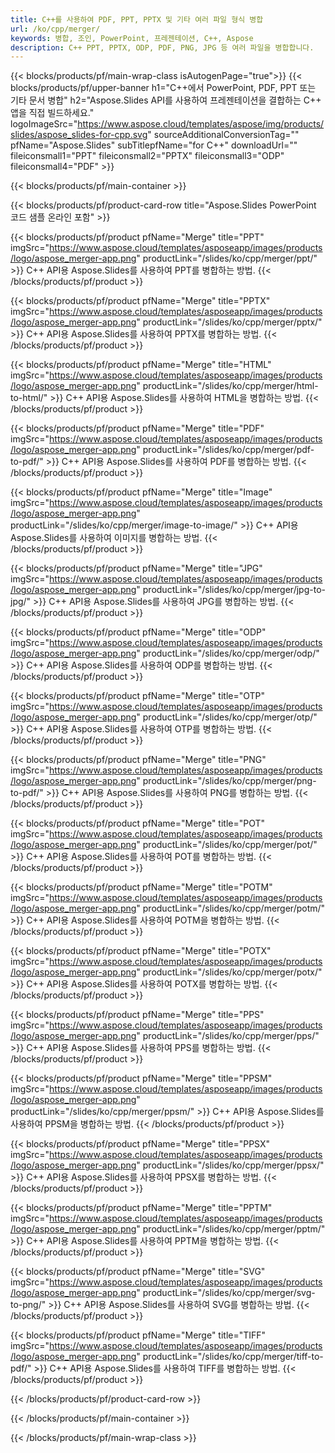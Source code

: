 ```yaml
---
title: C++를 사용하여 PDF, PPT, PPTX 및 기타 여러 파일 형식 병합
url: /ko/cpp/merger/
keywords: 병합, 조인, PowerPoint, 프레젠테이션, C++, Aspose
description: C++ PPT, PPTX, ODP, PDF, PNG, JPG 등 여러 파일을 병합합니다.
---
```


{{< blocks/products/pf/main-wrap-class isAutogenPage="true">}}
{{< blocks/products/pf/upper-banner h1="C++에서 PowerPoint, PDF, PPT 또는 기타 문서 병합" h2="Aspose.Slides API를 사용하여 프레젠테이션을 결합하는 C++ 앱을 직접 빌드하세요." logoImageSrc="https://www.aspose.cloud/templates/aspose/img/products/slides/aspose_slides-for-cpp.svg" sourceAdditionalConversionTag="" pfName="Aspose.Slides" subTitlepfName="for C++" downloadUrl="" fileiconsmall1="PPT" fileiconsmall2="PPTX" fileiconsmall3="ODP" fileiconsmall4="PDF" >}}

{{< blocks/products/pf/main-container >}}

{{< blocks/products/pf/product-card-row title="Aspose.Slides PowerPoint 코드 샘플 온라인 포함" >}}

{{< blocks/products/pf/product pfName="Merge" title="PPT" imgSrc="https://www.aspose.cloud/templates/asposeapp/images/products/logo/aspose_merger-app.png" productLink="/slides/ko/cpp/merger/ppt/" >}}
C++ API용 Aspose.Slides를 사용하여 PPT를 병합하는 방법.
{{< /blocks/products/pf/product >}}

{{< blocks/products/pf/product pfName="Merge" title="PPTX" imgSrc="https://www.aspose.cloud/templates/asposeapp/images/products/logo/aspose_merger-app.png" productLink="/slides/ko/cpp/merger/pptx/" >}}
C++ API용 Aspose.Slides를 사용하여 PPTX를 병합하는 방법.
{{< /blocks/products/pf/product >}}

{{< blocks/products/pf/product pfName="Merge" title="HTML" imgSrc="https://www.aspose.cloud/templates/asposeapp/images/products/logo/aspose_merger-app.png" productLink="/slides/ko/cpp/merger/html-to-html/" >}}
C++ API용 Aspose.Slides를 사용하여 HTML을 병합하는 방법.
{{< /blocks/products/pf/product >}}

{{< blocks/products/pf/product pfName="Merge" title="PDF" imgSrc="https://www.aspose.cloud/templates/asposeapp/images/products/logo/aspose_merger-app.png" productLink="/slides/ko/cpp/merger/pdf-to-pdf/" >}}
C++ API용 Aspose.Slides를 사용하여 PDF를 병합하는 방법.
{{< /blocks/products/pf/product >}}

{{< blocks/products/pf/product pfName="Merge" title="Image" imgSrc="https://www.aspose.cloud/templates/asposeapp/images/products/logo/aspose_merger-app.png" productLink="/slides/ko/cpp/merger/image-to-image/" >}}
C++ API용 Aspose.Slides를 사용하여 이미지를 병합하는 방법.
{{< /blocks/products/pf/product >}}

{{< blocks/products/pf/product pfName="Merge" title="JPG" imgSrc="https://www.aspose.cloud/templates/asposeapp/images/products/logo/aspose_merger-app.png" productLink="/slides/ko/cpp/merger/jpg-to-jpg/" >}}
C++ API용 Aspose.Slides를 사용하여 JPG를 병합하는 방법.
{{< /blocks/products/pf/product >}}

{{< blocks/products/pf/product pfName="Merge" title="ODP" imgSrc="https://www.aspose.cloud/templates/asposeapp/images/products/logo/aspose_merger-app.png" productLink="/slides/ko/cpp/merger/odp/" >}}
C++ API용 Aspose.Slides를 사용하여 ODP를 병합하는 방법.
{{< /blocks/products/pf/product >}}

{{< blocks/products/pf/product pfName="Merge" title="OTP" imgSrc="https://www.aspose.cloud/templates/asposeapp/images/products/logo/aspose_merger-app.png" productLink="/slides/ko/cpp/merger/otp/" >}}
C++ API용 Aspose.Slides를 사용하여 OTP를 병합하는 방법.
{{< /blocks/products/pf/product >}}

{{< blocks/products/pf/product pfName="Merge" title="PNG" imgSrc="https://www.aspose.cloud/templates/asposeapp/images/products/logo/aspose_merger-app.png" productLink="/slides/ko/cpp/merger/png-to-pdf/" >}}
C++ API용 Aspose.Slides를 사용하여 PNG를 병합하는 방법.
{{< /blocks/products/pf/product >}}

{{< blocks/products/pf/product pfName="Merge" title="POT" imgSrc="https://www.aspose.cloud/templates/asposeapp/images/products/logo/aspose_merger-app.png" productLink="/slides/ko/cpp/merger/pot/" >}}
C++ API용 Aspose.Slides를 사용하여 POT를 병합하는 방법.
{{< /blocks/products/pf/product >}}

{{< blocks/products/pf/product pfName="Merge" title="POTM" imgSrc="https://www.aspose.cloud/templates/asposeapp/images/products/logo/aspose_merger-app.png" productLink="/slides/ko/cpp/merger/potm/" >}}
C++ API용 Aspose.Slides를 사용하여 POTM을 병합하는 방법.
{{< /blocks/products/pf/product >}}

{{< blocks/products/pf/product pfName="Merge" title="POTX" imgSrc="https://www.aspose.cloud/templates/asposeapp/images/products/logo/aspose_merger-app.png" productLink="/slides/ko/cpp/merger/potx/" >}}
C++ API용 Aspose.Slides를 사용하여 POTX를 병합하는 방법.
{{< /blocks/products/pf/product >}}

{{< blocks/products/pf/product pfName="Merge" title="PPS" imgSrc="https://www.aspose.cloud/templates/asposeapp/images/products/logo/aspose_merger-app.png" productLink="/slides/ko/cpp/merger/pps/" >}}
C++ API용 Aspose.Slides를 사용하여 PPS를 병합하는 방법.
{{< /blocks/products/pf/product >}}

{{< blocks/products/pf/product pfName="Merge" title="PPSM" imgSrc="https://www.aspose.cloud/templates/asposeapp/images/products/logo/aspose_merger-app.png" productLink="/slides/ko/cpp/merger/ppsm/" >}}
C++ API용 Aspose.Slides를 사용하여 PPSM을 병합하는 방법.
{{< /blocks/products/pf/product >}}

{{< blocks/products/pf/product pfName="Merge" title="PPSX" imgSrc="https://www.aspose.cloud/templates/asposeapp/images/products/logo/aspose_merger-app.png" productLink="/slides/ko/cpp/merger/ppsx/" >}}
C++ API용 Aspose.Slides를 사용하여 PPSX를 병합하는 방법.
{{< /blocks/products/pf/product >}}

{{< blocks/products/pf/product pfName="Merge" title="PPTM" imgSrc="https://www.aspose.cloud/templates/asposeapp/images/products/logo/aspose_merger-app.png" productLink="/slides/ko/cpp/merger/pptm/" >}}
C++ API용 Aspose.Slides를 사용하여 PPTM을 병합하는 방법.
{{< /blocks/products/pf/product >}}

{{< blocks/products/pf/product pfName="Merge" title="SVG" imgSrc="https://www.aspose.cloud/templates/asposeapp/images/products/logo/aspose_merger-app.png" productLink="/slides/ko/cpp/merger/svg-to-png/" >}}
C++ API용 Aspose.Slides를 사용하여 SVG를 병합하는 방법.
{{< /blocks/products/pf/product >}}

{{< blocks/products/pf/product pfName="Merge" title="TIFF" imgSrc="https://www.aspose.cloud/templates/asposeapp/images/products/logo/aspose_merger-app.png" productLink="/slides/ko/cpp/merger/tiff-to-pdf/" >}}
C++ API용 Aspose.Slides를 사용하여 TIFF를 병합하는 방법.
{{< /blocks/products/pf/product >}}


{{< /blocks/products/pf/product-card-row >}}

{{< /blocks/products/pf/main-container >}}
    
{{< /blocks/products/pf/main-wrap-class >}}